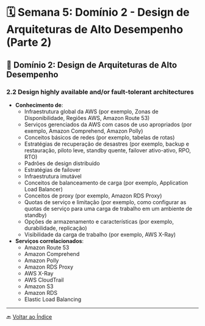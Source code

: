 # 🗓️ Semana 5: Domínio 2 - Design de Arquiteturas de Alto Desempenho (Parte 2)

## 🚀 Domínio 2: Design de Arquiteturas de Alto Desempenho

### 2.2 Design highly available and/or fault-tolerant architectures

- **Conhecimento de**:
  - Infraestrutura global da AWS (por exemplo, Zonas de Disponibilidade, Regiões AWS, Amazon Route 53)
  - Serviços gerenciados da AWS com casos de uso apropriados (por exemplo, Amazon Comprehend, Amazon Polly)
  - Conceitos básicos de redes (por exemplo, tabelas de rotas)
  - Estratégias de recuperação de desastres (por exemplo, backup e restauração, piloto leve, standby quente, failover ativo-ativo, RPO, RTO)
  - Padrões de design distribuído
  - Estratégias de failover
  - Infraestrutura imutável
  - Conceitos de balanceamento de carga (por exemplo, Application Load Balancer)
  - Conceitos de proxy (por exemplo, Amazon RDS Proxy)
  - Quotas de serviço e limitação (por exemplo, como configurar as quotas de serviço para uma carga de trabalho em um ambiente de standby)
  - Opções de armazenamento e características (por exemplo, durabilidade, replicação)
  - Visibilidade da carga de trabalho (por exemplo, AWS X-Ray)
- **Serviços correlacionados**: 
  - Amazon Route 53
  - Amazon Comprehend
  - Amazon Polly
  - Amazon RDS Proxy
  - AWS X-Ray
  - AWS CloudTrail
  - Amazon S3
  - Amazon RDS
  - Elastic Load Balancing

---

🔙 [Voltar ao Índice](../index.md)

